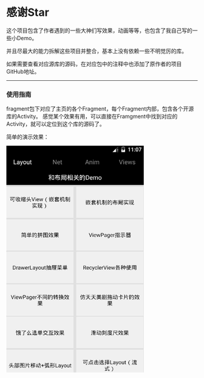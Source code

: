 # 感谢Star

这个项目包含了作者遇到的一些大神们写效果，动画等等，也包含了我自己写的一些小Demo。

并且尽最大的能力拆解这些项目并整合，基本上没有依赖一些不明觉厉的库。

如果需要查看对应源库的源码，在对应包中的注释中也添加了原作者的项目GitHub地址。

---

### 使用指南
fragment包下对应了主页的各个Fragment，每个Fragment内部，包含各个开源库的Activity。
感觉某个效果有用，可以直接在Framgment中找到对应的Activity，就可以定位到这个库的源码了。

简单的演示效果：

![](./asd.gif)
